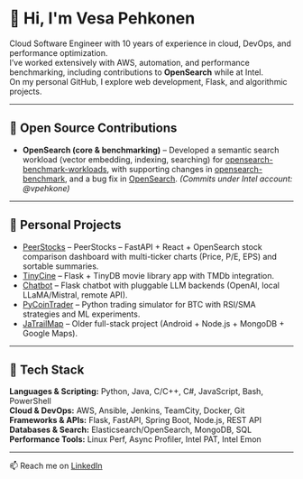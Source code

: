 
# 👋 Hi, I'm Vesa Pehkonen

Cloud Software Engineer with 10 years of experience in cloud, DevOps, and performance optimization.  
I’ve worked extensively with AWS, automation, and performance benchmarking, including contributions to **OpenSearch** while at Intel.  
On my personal GitHub, I explore web development, Flask, and algorithmic projects.  

---

## 🔹 Open Source Contributions
- **OpenSearch (core & benchmarking)**
– Developed a semantic search workload (vector embedding, indexing, searching) for [opensearch-benchmark-workloads](https://github.com/opensearch-project/opensearch-benchmark-workloads), with supporting changes in [opensearch-benchmark](https://github.com/opensearch-project/opensearch-benchmark), and a bug fix in [OpenSearch](https://github.com/opensearch-project/OpenSearch). *(Commits under Intel account: @vpehkone)*

---

## 🔹 Personal Projects
- [PeerStocks](https://github.com/vesapehkonen/peerstocks) – PeerStocks – FastAPI + React + OpenSearch stock comparison dashboard with multi-ticker charts (Price, P/E, EPS) and sortable summaries.  
- [TinyCine](https://github.com/vesapehkonen/TinyCine) – Flask + TinyDB movie library app with TMDb integration.  
- [Chatbot](https://github.com/vesapehkonen/chatbot) – Flask chatbot with pluggable LLM backends (OpenAI, local LLaMA/Mistral, remote API).  
- [PyCoinTrader](https://github.com/vesapehkonen/PyCoinTrader) – Python trading simulator for BTC with RSI/SMA strategies and ML experiments.  
- [JaTrailMap](https://github.com/vesapehkonen/jatrailmap) – Older full-stack project (Android + Node.js + MongoDB + Google Maps).  

---

## 🔹 Tech Stack
**Languages & Scripting:** Python, Java, C/C++, C#, JavaScript, Bash, PowerShell  
**Cloud & DevOps:** AWS, Ansible, Jenkins, TeamCity, Docker, Git  
**Frameworks & APIs:** Flask, FastAPI, Spring Boot, Node.js, REST API  
**Databases & Search:** Elasticsearch/OpenSearch, MongoDB, SQL  
**Performance Tools:** Linux Perf, Async Profiler, Intel PAT, Intel Emon  

---

📫 Reach me on [LinkedIn](https://linkedin.com/in/vesa-pehkonen)  
